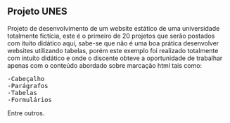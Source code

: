 ## Projeto UNES
Projeto de desenvolvimento de um website estático de uma universidade totalmente fictícia,
este é o primeiro de 20 projetos que serão postados com ituíto didático aqui,
sabe-se que não é uma boa prática desenvolver websites utilizando tabelas,
porém este exemplo foi realizado totalmente com intuíto didático e onde o
discente obteve a oportunidade de trabalhar apenas com o conteúdo abordado sobre marcação html tais como:
<pre>
-Cabeçalho
-Parágrafos
-Tabelas
-Formulários
</pre>
Entre outros.
